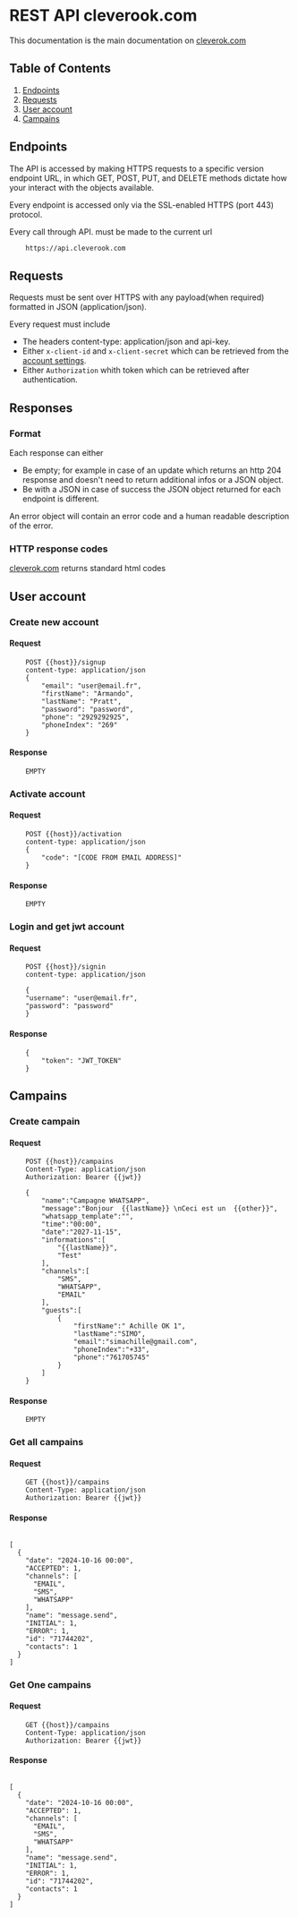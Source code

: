 # REST API cleverook.com

This documentation is the main documentation on [cleverok.com](htttps://cleverok.com)
## Table of Contents
1. [Endpoints](#Endpoints)
2. [Requests](#Requests)
3. [User account](#user-account)
4. [Campains](#campains)

## Endpoints

The API is accessed by making HTTPS requests to a specific version endpoint URL, in which GET, POST, PUT, and DELETE methods dictate how your interact with the objects available. 

Every endpoint is accessed only via the SSL-enabled HTTPS (port 443) protocol.

Every call through API. must be made to the current url

```sh
    https://api.cleverook.com
```

## Requests
Requests must be sent over HTTPS with any payload(when required) formatted in JSON (application/json). 

Every request must include 
- The headers content-type: application/json and api-key.
- Either `x-client-id`  and `x-client-secret` which can be retrieved from the [account settings](https://cleverook.com/me/my-account). 
- Either `Authorization` whith token which can be retrieved after authentication. 

## Responses
### Format
Each response can either 
- Be empty; for example in case of an update which returns an http 204 response and doesn't need to return additional infos or a JSON object.
- Be with a JSON in case of success the JSON object returned for each endpoint is different.

An error object will contain an error code and a human readable description of the error.

### HTTP response codes
 [cleverok.com](htttps://cleverok.com) returns standard html codes

## User account

### Create new account 
#### Request
```shell
    POST {{host}}/signup
    content-type: application/json
    {
        "email": "user@email.fr",
        "firstName": "Armando",
        "lastName": "Pratt",
        "password": "password",
        "phone": "2929292925",
        "phoneIndex": "269"
    }
```

#### Response
```shell
    EMPTY
```
### Activate account
#### Request
```shell
    POST {{host}}/activation
    content-type: application/json
    {
        "code": "[CODE FROM EMAIL ADDRESS]"
    }
```

#### Response
```shell
    EMPTY
```

### Login and get jwt account
#### Request
```shell
    POST {{host}}/signin
    content-type: application/json

    {
    "username": "user@email.fr",
    "password": "password"
    }
```

#### Response
```shell
    {
        "token": "JWT_TOKEN"
    }
```

## Campains
### Create campain

#### Request
```shell
    POST {{host}}/campains
    Content-Type: application/json
    Authorization: Bearer {{jwt}}

    {
        "name":"Campagne WHATSAPP",
        "message":"Bonjour  {{lastName}} \nCeci est un  {{other}}",
        "whatsapp_template":"",
        "time":"00:00",
        "date":"2027-11-15",
        "informations":[
            "{{lastName}}",
            "Test"
        ],
        "channels":[
            "SMS",
            "WHATSAPP",
            "EMAIL"
        ],
        "guests":[
            {
                "firstName":" Achille OK 1",
                "lastName":"SIMO",
                "email":"simachille@gmail.com",
                "phoneIndex":"+33",
                "phone":"761705745"
            }
        ]
    }

```

#### Response
```shell
    EMPTY
```


### Get all campains

#### Request
```shell
    GET {{host}}/campains
    Content-Type: application/json
    Authorization: Bearer {{jwt}}
```

#### Response
```shell 

[
  {
    "date": "2024-10-16 00:00",
    "ACCEPTED": 1,
    "channels": [
      "EMAIL",
      "SMS",
      "WHATSAPP"
    ],
    "name": "message.send",
    "INITIAL": 1,
    "ERROR": 1,
    "id": "71744202",
    "contacts": 1
  }
]
```

### Get One campains

#### Request
```shell
    GET {{host}}/campains
    Content-Type: application/json
    Authorization: Bearer {{jwt}}
```

#### Response
```shell 

[
  {
    "date": "2024-10-16 00:00",
    "ACCEPTED": 1,
    "channels": [
      "EMAIL",
      "SMS",
      "WHATSAPP"
    ],
    "name": "message.send",
    "INITIAL": 1,
    "ERROR": 1,
    "id": "71744202",
    "contacts": 1
  }
]
```